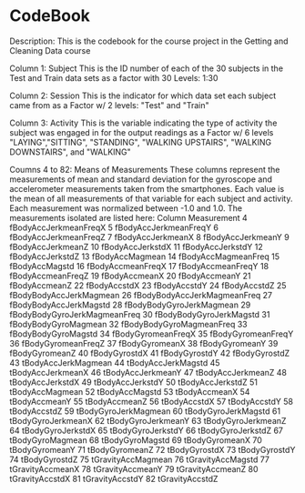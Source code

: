 CodeBook
========================================================

Description: This is the codebook for the course project in the Getting and Cleaning Data course

Column 1: Subject
        This is the ID number of each of the 30 subjects in the Test and Train data sets as a factor with 30 Levels: 1:30

Column 2: Session
        This is the indicator for which data set each subject came from as a Factor w/ 2 levels: "Test" and "Train"

Column 3: Activity
        This is the variable indicating the type of activity the subject was engaged in for the output readings as a Factor w/ 6 levels "LAYING","SITTING", "STANDING", "WALKING UPSTAIRS", "WALKING DOWNSTAIRS", and "WALKING"

Coumns 4 to 82: Means of Measurements
        These columns represent the measurements of mean and standard deviation for the gyroscope and accelerometer measurements taken from the smartphones. Each value is the mean of all measurements of that variable for each subject and activity. Each measurement was normalized between -1.0 and 1.0. The measurements isolated are listed here: 
        Column        Measurement
        4	fBodyAccJerkmeanFreqX
        5	fBodyAccJerkmeanFreqY
        6	fBodyAccJerkmeanFreqZ
        7	fBodyAccJerkmeanX
        8	fBodyAccJerkmeanY
        9	fBodyAccJerkmeanZ
        10	fBodyAccJerkstdX
        11	fBodyAccJerkstdY
        12	fBodyAccJerkstdZ
        13	fBodyAccMagmean
        14	fBodyAccMagmeanFreq
        15	fBodyAccMagstd
        16	fBodyAccmeanFreqX
        17	fBodyAccmeanFreqY
        18	fBodyAccmeanFreqZ
        19	fBodyAccmeanX
        20	fBodyAccmeanY
        21	fBodyAccmeanZ
        22	fBodyAccstdX
        23	fBodyAccstdY
        24	fBodyAccstdZ
        25	fBodyBodyAccJerkMagmean
        26	fBodyBodyAccJerkMagmeanFreq
        27	fBodyBodyAccJerkMagstd
        28	fBodyBodyGyroJerkMagmean
        29	fBodyBodyGyroJerkMagmeanFreq
        30	fBodyBodyGyroJerkMagstd
        31	fBodyBodyGyroMagmean
        32	fBodyBodyGyroMagmeanFreq
        33	fBodyBodyGyroMagstd
        34	fBodyGyromeanFreqX
        35	fBodyGyromeanFreqY
        36	fBodyGyromeanFreqZ
        37	fBodyGyromeanX
        38	fBodyGyromeanY
        39	fBodyGyromeanZ
        40	fBodyGyrostdX
        41	fBodyGyrostdY
        42	fBodyGyrostdZ
        43	tBodyAccJerkMagmean
        44	tBodyAccJerkMagstd
        45	tBodyAccJerkmeanX
        46	tBodyAccJerkmeanY
        47	tBodyAccJerkmeanZ
        48	tBodyAccJerkstdX
        49	tBodyAccJerkstdY
        50	tBodyAccJerkstdZ
        51	tBodyAccMagmean
        52	tBodyAccMagstd
        53	tBodyAccmeanX
        54	tBodyAccmeanY
        55	tBodyAccmeanZ
        56	tBodyAccstdX
        57	tBodyAccstdY
        58	tBodyAccstdZ
        59	tBodyGyroJerkMagmean
        60	tBodyGyroJerkMagstd
        61	tBodyGyroJerkmeanX
        62	tBodyGyroJerkmeanY
        63	tBodyGyroJerkmeanZ
        64	tBodyGyroJerkstdX
        65	tBodyGyroJerkstdY
        66	tBodyGyroJerkstdZ
        67	tBodyGyroMagmean
        68	tBodyGyroMagstd
        69	tBodyGyromeanX
        70	tBodyGyromeanY
        71	tBodyGyromeanZ
        72	tBodyGyrostdX
        73	tBodyGyrostdY
        74	tBodyGyrostdZ
        75	tGravityAccMagmean
        76	tGravityAccMagstd
        77	tGravityAccmeanX
        78	tGravityAccmeanY
        79	tGravityAccmeanZ
        80	tGravityAccstdX
        81	tGravityAccstdY
        82	tGravityAccstdZ
